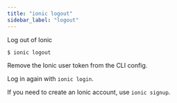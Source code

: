 ```yaml
---
title: "ionic logout"
sidebar_label: "logout"
---
```


<head>
  <title>Logout Command: How to Logout on Ionic Apps | Ionic Documentation</title>
  <meta name="description" content="Learn how to logout on Ionic Framework apps using the logout command. Read our documentation to learn more about Ionic CLI command installation and usage." />
</head>

Log out of Ionic

```shell
$ ionic logout
```

Remove the Ionic user token from the CLI config.

Log in again with `ionic login`.

If you need to create an Ionic account, use `ionic signup`.